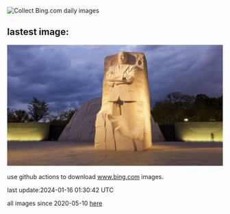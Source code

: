 ![Collect Bing.com daily images](https://github.com/counter2015/bing-daily-images/workflows/Collect%20Bing.com%20daily%20images/badge.svg)
## lastest image:
![](images/MLKMemorialDC.jpg)

use github actions to download www.bing.com images.

last update:2024-01-16 01:30:42 UTC

all images since 2020-05-10 [here](https://github.com/counter2015/bing-daily-images/tree/master/images) 
